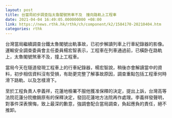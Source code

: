 ```yaml
---
layout: post
title: 台當局初步調查指太魯閣號煞車不及　撞向路軌上工程車
date: 2021-04-04 16:49:05.000000000 +08:00
link: https://news.rthk.hk/rthk/ch/component/k2/1584170-20210404.htm
categories: rthk
---
```


台灣當局繼續調查台鐵太魯閣號出軌事故，已初步解讀列車上行車紀錄器的影像。運輸安全調查委員會主任委員楊宏智表示，工程車在列車通過前，已橫卧在路軌上，太魯閣號煞車不及，撞上工程車。

當局今天在隧道發現工程車上的行車紀錄器，楊宏智說，稍後亦會解讀當中的資料，初步相信資料沒有受損，有助更完整了解事故原因，調查重點包括工程車何時滑下路軌、以及怎樣滑下。

至於工程負責人李義祥，花蓮地檢署不服他獲准保釋的決定，提出上訴，台灣高等法院花蓮分院撤銷原有的保釋決定，發回花蓮地方法院再作處理。李義祥發聲明，對事件深表懊悔，致上最深的歉意，強調會配合當局調查，負起應負的責任，絕不推卸。
